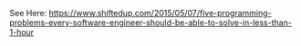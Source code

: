 See Here: https://www.shiftedup.com/2015/05/07/five-programming-problems-every-software-engineer-should-be-able-to-solve-in-less-than-1-hour

